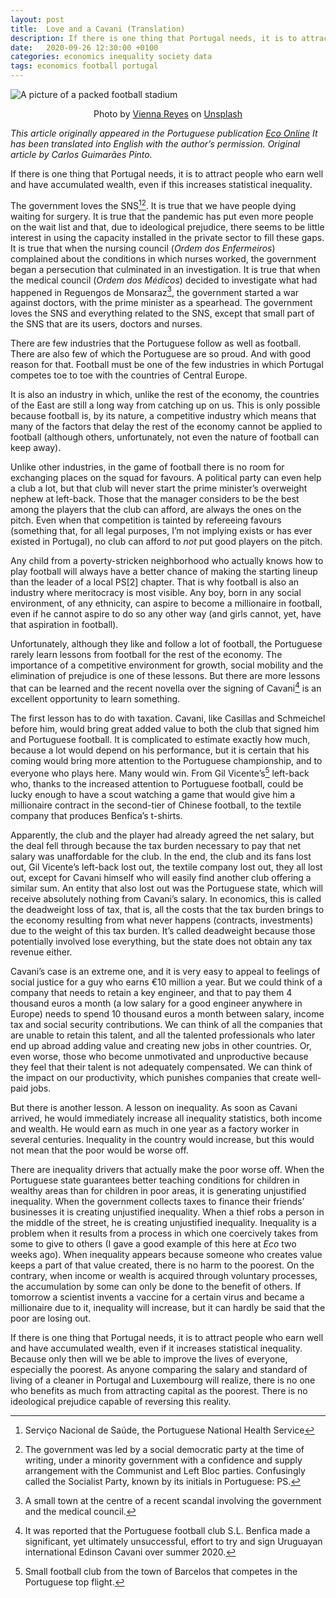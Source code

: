 ```yaml
---
layout: post
title:  Love and a Cavani (Translation)
description: If there is one thing that Portugal needs, it is to attract people who earn well and have accumulated wealth, even if this increases statistical inequality.
date:   2020-09-26 12:30:00 +0100
categories: economics inequality society data
tags: economics football portugal
---
```

![A picture of a packed football stadium](https://images.unsplash.com/photo-1522778119026-d647f0596c20 "Photo by Vienna Reyes on Unsplash")<center>Photo by <a href="https://unsplash.com/@viennachanges?utm_source=santiagomartins.com&amp;utm_medium=referral" class="bz do hn ho hp hq" rel="noopener nofollow">Vienna Reyes</a> on <a href="https://unsplash.com?utm_source=santiagomartins.com&amp;utm_medium=referral" class="bz do hn ho hp hq" rel="noopener nofollow">Unsplash</a></center>


_This article originally appeared in the Portuguese publication [Eco Online](https://eco.sapo.pt/opiniao/amor-e-um-cavani/) It has been translated into English with the author’s permission. Original article by Carlos Guimarães Pinto._

If there is one thing that Portugal needs, it is to attract people who earn well and have accumulated wealth, even if this increases statistical inequality.

The government loves the SNS[^1][^2]. It is true that we have people dying waiting for surgery. It is true that the pandemic has put even more people on the wait list and that, due to ideological prejudice, there seems to be little interest in using the capacity installed in the private sector to fill these gaps. It is true that when the nursing council (_Ordem dos Enfermeiros_) complained about the conditions in which nurses worked, the government began a persecution that culminated in an investigation. It is true that when the medical council (_Ordem dos Médicos_) decided to investigate what had happened in Reguengos de Monsaraz[^3], the government started a war against doctors, with the prime minister as a spearhead. The government loves the SNS and everything related to the SNS, except that small part of the SNS that are its users, doctors and nurses.

There are few industries that the Portuguese follow as well as football. There are also few of which the Portuguese are so proud. And with good reason for that. Football must be one of the few industries in which Portugal competes toe to toe with the countries of Central Europe.

It is also an industry in which, unlike the rest of the economy, the countries of the East are still a long way from catching up on us. This is only possible because football is, by its nature, a competitive industry which means that many of the factors that delay the rest of the economy cannot be applied to football (although others, unfortunately, not even the nature of football can keep away).

Unlike other industries, in the game of football there is no room for exchanging places on the squad for favours. A political party can even help a club a lot, but that club will never start the prime minister’s overweight nephew at left-back. Those that the manager considers to be the best among the players that the club can afford, are always the ones on the pitch. Even when that competition is tainted by refereeing favours (something that, for all legal purposes, I’m not implying exists or has ever existed in Portugal), no club can afford to _not_ put good players on the pitch.

Any child from a poverty-stricken neighborhood who actually knows how to play football will always have a better chance of making the starting lineup than the leader of a local PS[2] chapter. That is why football is also an industry where meritocracy is most visible. Any boy, born in any social environment, of any ethnicity, can aspire to become a millionaire in football, even if he cannot aspire to do so any other way (and girls cannot, yet, have that aspiration in football).

Unfortunately, although they like and follow a lot of football, the Portuguese rarely learn lessons from football for the rest of the economy. The importance of a competitive environment for growth, social mobility and the elimination of prejudice is one of these lessons. But there are more lessons that can be learned and the recent novella over the signing of Cavani[^4] is an excellent opportunity to learn something.

The first lesson has to do with taxation. Cavani, like Casillas and Schmeichel before him, would bring great added value to both the club that signed him and Portuguese football. It is complicated to estimate exactly how much, because a lot would depend on his performance, but it is certain that his coming would bring more attention to the Portuguese championship, and to everyone who plays here. Many would win. From Gil Vicente’s[^5] left-back who, thanks to the increased attention to Portuguese football, could be lucky enough to have a scout watching a game that would give him a millionaire contract in the second-tier of Chinese football, to the textile company that produces Benfica’s t-shirts.

Apparently, the club and the player had already agreed the net salary, but the deal fell through because the tax burden necessary to pay that net salary was unaffordable for the club. In the end, the club and its fans lost out, Gil Vicente’s left-back lost out, the textile company lost out, they all lost out, except for Cavani himself who will easily find another club offering a similar sum. An entity that also lost out was the Portuguese state, which will receive absolutely nothing from Cavani’s salary. In economics, this is called the deadweight loss of tax, that is, all the costs that the tax burden brings to the economy resulting from what never happens (contracts, investments) due to the weight of this tax burden. It’s called deadweight because those potentially involved lose everything, but the state does not obtain any tax revenue either.

Cavani’s case is an extreme one, and it is very easy to appeal to feelings of social justice for a guy who earns €10 million a year. But we could think of a company that needs to retain a key engineer, and that to pay them 4 thousand euros a month (a low salary for a good engineer anywhere in Europe) needs to spend 10 thousand euros a month between salary, income tax and social security contributions. We can think of all the companies that are unable to retain this talent, and all the talented professionals who later end up abroad adding value and creating new jobs in other countries. Or, even worse, those who become unmotivated and unproductive because they feel that their talent is not adequately compensated. We can think of the impact on our productivity, which punishes companies that create well-paid jobs.

But there is another lesson. A lesson on inequality. As soon as Cavani arrived, he would immediately increase all inequality statistics, both income and wealth. He would earn as much in one year as a factory worker in several centuries. Inequality in the country would increase, but this would not mean that the poor would be worse off.

There are inequality drivers that actually make the poor worse off. When the Portuguese state guarantees better teaching conditions for children in wealthy areas than for children in poor areas, it is generating unjustified inequality. When the government collects taxes to finance their friends’ businesses it is creating unjustified inequality. When a thief robs a person in the middle of the street, he is creating unjustified inequality. Inequality is a problem when it results from a process in which one coercively takes from some to give to others (I gave a good example of this here at _Eco_ two weeks ago). When inequality appears because someone who creates value keeps a part of that value created, there is no harm to the poorest. On the contrary, when income or wealth is acquired through voluntary processes, the accumulation by some can only be done to the benefit of others. If tomorrow a scientist invents a vaccine for a certain virus and became a millionaire due to it, inequality will increase, but it can hardly be said that the poor are losing out.

If there is one thing that Portugal needs, it is to attract people who earn well and have accumulated wealth, even if it increases statistical inequality. Because only then will we be able to improve the lives of everyone, especially the poorest. As anyone comparing the salary and standard of living of a cleaner in Portugal and Luxembourg will realize, there is no one who benefits as much from attracting capital as the poorest. There is no ideological prejudice capable of reversing this reality.

[^1]: Serviço Nacional de Saúde, the Portuguese National Health Service

[^2]: The government was led by a social democratic party at the time of writing, under a minority government with a confidence and supply arrangement with the Communist and Left Bloc parties. Confusingly called the Socialist Party, known by its initials in Portuguese: PS.

[^3]: A small town at the centre of a recent scandal involving the government and the medical council.

[^4]: It was reported that the Portuguese football club S.L. Benfica made a significant, yet ultimately unsuccessful, effort to try and sign Uruguayan international Edinson Cavani over summer 2020.

[^5]: Small football club from the town of Barcelos that competes in the Portuguese top flight.